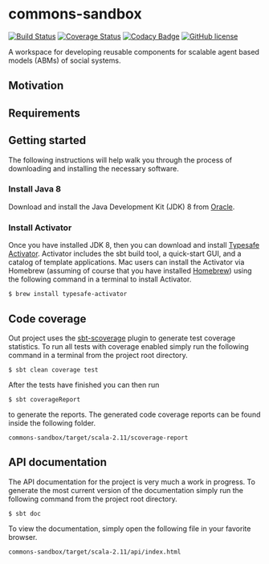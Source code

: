 # commons-sandbox
[![Build Status](https://travis-ci.org/ScalABM/commons-sandbox.svg?branch=master)](https://travis-ci.org/ScalABM/commons-sandbox)
[![Coverage Status](https://coveralls.io/repos/ScalABM/commons-sandbox/badge.svg)](https://coveralls.io/r/ScalABM/commons-sandbox)
[![Codacy Badge](https://www.codacy.com/project/badge/010943975d84466b85975ff788fe76cb)](https://www.codacy.com/app/drobert-pugh/commons-sandbox)
[![GitHub license](https://img.shields.io/github/license/ScalABM/commons-sandbox.svg)]()

A workspace for developing reusable components for scalable agent based models (ABMs) of social systems.

## Motivation

## Requirements

## Getting started
The following instructions will help walk you through the process of downloading and installing the necessary software.

### Install Java 8
Download and install the Java Development Kit (JDK) 8 from [Oracle](http://www.oracle.com/technetwork/java/javase/downloads/jdk8-downloads-2133151.html). 

### Install Activator

Once you have installed JDK 8, then you can download and install [Typesafe Activator](https://www.typesafe.com/community/core-tools/activator-and-sbt). Activator includes the sbt build tool, a quick-start GUI, and a catalog of template applications.  Mac users can install the Activator via Homebrew (assuming of course that you have installed [Homebrew](http://brew.sh/)) using the following command in a terminal to install Activator.

    $ brew install typesafe-activator

## Code coverage
Out project uses the [sbt-scoverage](https://github.com/scoverage/sbt-scoverage) plugin to generate test coverage statistics. To run all tests with coverage enabled simply run the following command in a terminal from the project root directory.

    $ sbt clean coverage test

After the tests have finished you can then run

    $ sbt coverageReport

to generate the reports. The generated code coverage reports can be found inside the following folder.

    commons-sandbox/target/scala-2.11/scoverage-report

## API documentation

The API documentation for the project is very much a work in progress. To generate the most current version of the documentation simply run the following command from the project root directory.

    $ sbt doc
    
To view the documentation, simply open the following file in your favorite browser. 
 
    commons-sandbox/target/scala-2.11/api/index.html
